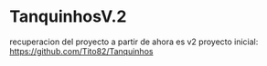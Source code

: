 # TanquinhosV.2
recuperacion del proyecto a partir de ahora es v2
proyecto inicial: https://github.com/Tito82/Tanquinhos 
